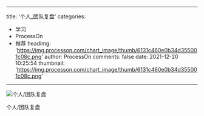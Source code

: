 
---
title: '个人_团队复盘'
categories: 
 - 学习
 - ProcessOn
 - 推荐
headimg: 'https://img.processon.com/chart_image/thumb/6131c460e0b34d355001c08c.png'
author: ProcessOn
comments: false
date: 2021-12-20 10:25:54
thumbnail: 'https://img.processon.com/chart_image/thumb/6131c460e0b34d355001c08c.png'
---

<div>   
<img class="thumb" alt="个人/团队复盘" src="https://img.processon.com/chart_image/thumb/6131c460e0b34d355001c08c.png" referrerpolicy="no-referrer">
<p>个人/团队复盘</p>  
</div>
            
